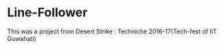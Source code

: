 # Line-Follower
This was a project from Desert Strike : Techniche 2016-17(Tech-fest of IIT Guwahati)
